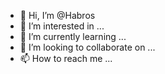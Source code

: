 - 👋 Hi, I’m @Habros
- 👀 I’m interested in ...
- 🌱 I’m currently learning ...
- 💞️ I’m looking to collaborate on ...
- 📫 How to reach me ...

<!---
Habros/Habros is a ✨ special ✨ repository because its `README.md` (this file) appears on your GitHub profile.
You can click the Preview link to take a look at your changes.
--->
